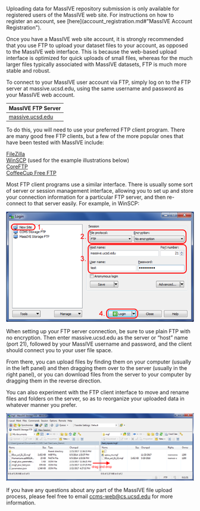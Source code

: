 Uploading data for MassIVE repository submission is only available for registered users of the MassIVE web site. For instructions on how to register an account, see [here](account_registration.md#"MassIVE Account Registration").

Once you have a MassIVE web site account, it is strongly recommended that you use FTP to upload your dataset files to your account, as opposed to the MassIVE web interface. This is because the web-based upload interface is optimized for quick uploads of small files, whereas for the much larger files typically associated with MassIVE datasets, FTP is much more stable and robust.

To connect to your MassIVE user account via FTP, simply log on to the FTP server at massive.ucsd.edu, using the same username and password as your MassIVE web account.

| MassIVE FTP Server                   |
| ------------------------------------ |
| [massive.ucsd.edu](https://massive.ucsd.edu) |

To do this, you will need to use your preferred FTP client program. There are many good free FTP clients, but a few of the more popular ones that have been tested with MassIVE include:

[FileZilla](https://filezilla-project.org/)  
[WinSCP](https://winscp.net/eng/index.php) (used for the example illustrations below)  
[CoreFTP](http://www.coreftp.com/)  
[CoffeeCup Free FTP](http://www.coffeecup.com/free-ftp/)

Most FTP client programs use a similar interface. There is usually some sort of server or session management interface, allowing you to set up and store your connection information for a particular FTP server, and then re-connect to that server easily. For example, in WinSCP:

![WinSCP_quick_connect_TLS](img/upload_data/WinSCP_quick_connect.png)

When setting up your FTP server connection, be sure to use plain FTP with no encryption. Then enter massive.ucsd.edu as the server or “host” name (port 21), followed by your MassIVE username and password, and the client should connect you to your user file space.

From there, you can upload files by finding them on your computer (usually in the left panel) and then dragging them over to the server (usually in the right panel), or you can download files from the server to your computer by dragging them in the reverse direction.

You can also experiment with the FTP client interface to move and rename files and folders on the server, so as to reorganize your uploaded data in whatever manner you prefer.

![WinSCP_file_interface](img/upload_data/WinSCP_file_interface.png)

If you have any questions about any part of the MassIVE file upload process, please feel free to email [ccms-web@cs.ucsd.edu](mailto:ccms-web@cs.ucsd.edu) for more information.
